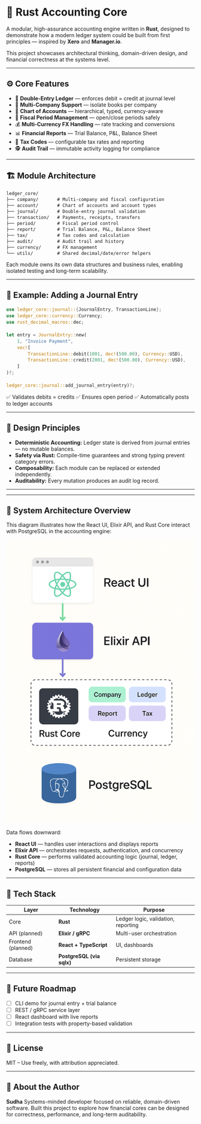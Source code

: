 # 🧮 Rust Accounting Core

A modular, high-assurance accounting engine written in **Rust**, designed to demonstrate how a modern ledger system could be built from first principles — inspired by **Xero** and **Manager.io**.

This project showcases architectural thinking, domain-driven design, and financial correctness at the systems level.

---

## ⚙️ Core Features

* 🧾 **Double-Entry Ledger** — enforces debit = credit at journal level
* 💼 **Multi-Company Support** — isolate books per company
* 🧱 **Chart of Accounts** — hierarchical, typed, currency-aware
* 📅 **Fiscal Period Management** — open/close periods safely
* 💰 **Multi-Currency FX Handling** — rate tracking and conversions
* 📊 **Financial Reports** — Trial Balance, P&L, Balance Sheet
* 🧮 **Tax Codes** — configurable tax rates and reporting
* 🕵️ **Audit Trail** — immutable activity logging for compliance

---

## 🏗️ Module Architecture

```
ledger_core/
├── company/       # Multi-company and fiscal configuration
├── account/       # Chart of accounts and account types
├── journal/       # Double-entry journal validation
├── transaction/   # Payments, receipts, transfers
├── period/        # Fiscal period control
├── report/        # Trial Balance, P&L, Balance Sheet
├── tax/           # Tax codes and calculation
├── audit/         # Audit trail and history
├── currency/      # FX management
└── utils/         # Shared decimal/date/error helpers
```

Each module owns its own data structures and business rules, enabling isolated testing and long-term scalability.

---

## 🧩 Example: Adding a Journal Entry

```rust
use ledger_core::journal::{JournalEntry, TransactionLine};
use ledger_core::currency::Currency;
use rust_decimal_macros::dec;

let entry = JournalEntry::new(
    1, "Invoice Payment",
    vec![
        TransactionLine::debit(1001, dec!(500.00), Currency::USD),
        TransactionLine::credit(2001, dec!(500.00), Currency::USD),
    ]
)?;

ledger_core::journal::add_journal_entry(entry)?;
```

✅ Validates debits = credits
✅ Ensures open period
✅ Automatically posts to ledger accounts

---

## 🧠 Design Principles

* **Deterministic Accounting:** Ledger state is derived from journal entries — no mutable balances.
* **Safety via Rust:** Compile-time guarantees and strong typing prevent category errors.
* **Composability:** Each module can be replaced or extended independently.
* **Auditability:** Every mutation produces an audit log record.

---
---

## 🧩 System Architecture Overview

This diagram illustrates how the React UI, Elixir API, and Rust Core interact with PostgreSQL in the accounting engine:

![System Architecture](rucol.png)

Data flows downward:
- **React UI** — handles user interactions and displays reports  
- **Elixir API** — orchestrates requests, authentication, and concurrency  
- **Rust Core** — performs validated accounting logic (journal, ledger, reports)  
- **PostgreSQL** — stores all persistent financial and configuration data  

---

## 🧭 Tech Stack

| Layer              | Technology                | Purpose                             |
| ------------------ | ------------------------- | ----------------------------------- |
| Core               | **Rust**                  | Ledger logic, validation, reporting |
| API (planned)      | **Elixir / gRPC**         | Multi-user orchestration            |
| Frontend (planned) | **React + TypeScript**    | UI, dashboards                      |
| Database           | **PostgreSQL (via sqlx)** | Persistent storage                  |

---

## 🚀 Future Roadmap

* [ ] CLI demo for journal entry + trial balance
* [ ] REST / gRPC service layer
* [ ] React dashboard with live reports
* [ ] Integration tests with property-based validation

---

## 📄 License

MIT – Use freely, with attribution appreciated.

---

## 🙋 About the Author

**Sudha**
Systems-minded developer focused on reliable, domain-driven software.
Built this project to explore how financial cores can be designed for correctness, performance, and long-term auditability.
